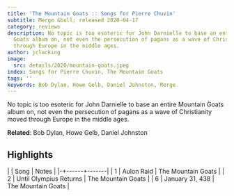 ```yaml
---
title: 'The Mountain Goats :: Songs for Pierre Chuvin'
subtitle: Merge &bull; released 2020-04-17
category: reviews
description: No topic is too esoteric for John Darnielle to base an entire Mountain
  Goats album on, not even the persecution of pagans as a wave of Christianity moved
  through Europe in the middle ages.
author: jclacking
image:
  src: details/2020/mountain-goats.jpeg
index: Songs for Pierre Chuvin, The Mountain Goats
tags: ''
keywords: Bob Dylan, Howe Gelb, Daniel Johnston, Merge
---
```

No topic is too esoteric for John Darnielle to base an entire Mountain Goats album on, not even the persecution of pagans as a wave of Christianity moved through Europe in the middle ages.<!--more-->

**Related**: Bob Dylan, Howe Gelb, Daniel Johnston

## Highlights

| | Song | Notes |
|-+------+-------|
| 1 | Aulon Raid | The Mountain Goats |
| 2 | Until Olympius Returns | The Mountain Goats |
| 6 | January 31, 438 | The Mountain Goats |

